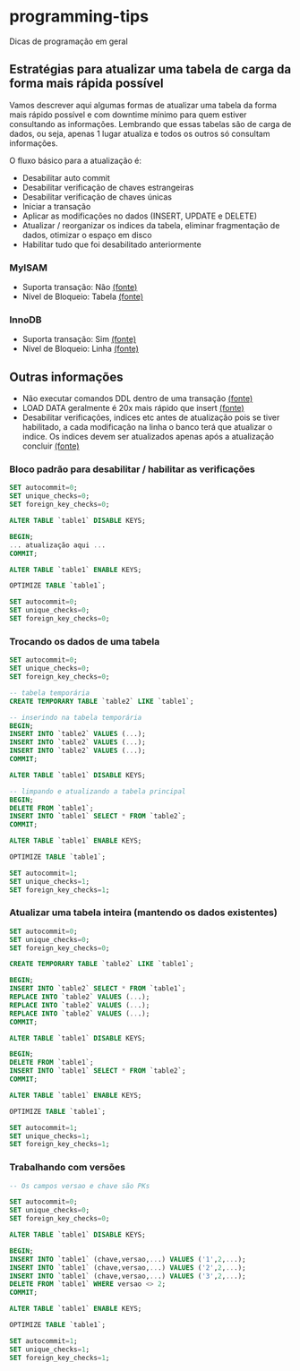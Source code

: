 # programming-tips
Dicas de programação em geral

## Estratégias para atualizar uma tabela de carga da forma mais rápida possível

Vamos descrever aqui algumas formas de atualizar uma tabela da forma mais rápido possível e com downtime mínimo
para quem estiver consultando as informações. Lembrando que essas tabelas são de carga de dados, ou seja, 
apenas 1 lugar atualiza e todos os outros só consultam informações.

O fluxo básico para a atualização é:
- Desabilitar auto commit
- Desabilitar verificação de chaves estrangeiras
- Desabilitar verificação de chaves únicas
- Iniciar a transação
- Aplicar as modificações no dados (INSERT, UPDATE e DELETE)
- Atualizar / reorganizar os indices da tabela, eliminar fragmentação de dados, otimizar o espaço em disco
- Habilitar tudo que foi desabilitado anteriormente

### MyISAM
- Suporta transação: Não [(fonte)](https://dev.mysql.com/doc/refman/5.6/en/myisam-storage-engine.html)
- Nível de Bloqueio: Tabela [(fonte)](https://dev.mysql.com/doc/refman/5.7/en/internal-locking.html)

### InnoDB
- Suporta transação: Sim [(fonte)](https://dev.mysql.com/doc/refman/8.0/en/innodb-transaction-model.html)
- Nível de Bloqueio: Linha [(fonte)](https://dev.mysql.com/doc/refman/5.7/en/innodb-locking.html#:~:text=InnoDB%20performs%20row%2Dlevel%20locking,gap%E2%80%9D%20before%20that%20index%20record.)

## Outras informações
- Não executar comandos DDL dentro de uma transação [(fonte)](https://dev.mysql.com/doc/refman/8.0/en/implicit-commit.html)
- LOAD DATA geralmente é 20x mais rápido que insert [(fonte)](https://dev.mysql.com/doc/refman/5.7/en/insert-optimization.html)
- Desabilitar verificações, indices etc antes de atualização pois se tiver habilitado, a cada modificação na linha
o banco terá que atualizar o indice. Os indices devem ser atualizados apenas após a atualização concluir [(fonte)](https://dev.mysql.com/doc/refman/5.7/en/optimizing-innodb-bulk-data-loading.html)

### Bloco padrão para desabilitar / habilitar as verificações

```sql
SET autocommit=0; 
SET unique_checks=0; 
SET foreign_key_checks=0;

ALTER TABLE `table1` DISABLE KEYS;

BEGIN;
... atualização aqui ...
COMMIT;

ALTER TABLE `table1` ENABLE KEYS;

OPTIMIZE TABLE `table1`;

SET autocommit=0;
SET unique_checks=0;
SET foreign_key_checks=0;
```

### Trocando os dados de uma tabela

```sql
SET autocommit=0; 
SET unique_checks=0; 
SET foreign_key_checks=0;

-- tabela temporária
CREATE TEMPORARY TABLE `table2` LIKE `table1`;

-- inserindo na tabela temporária
BEGIN;
INSERT INTO `table2` VALUES (...);
INSERT INTO `table2` VALUES (...);
INSERT INTO `table2` VALUES (...);
COMMIT;

ALTER TABLE `table1` DISABLE KEYS;

-- limpando e atualizando a tabela principal
BEGIN;
DELETE FROM `table1`;
INSERT INTO `table1` SELECT * FROM `table2`;
COMMIT;

ALTER TABLE `table1` ENABLE KEYS;

OPTIMIZE TABLE `table1`;

SET autocommit=1;
SET unique_checks=1;
SET foreign_key_checks=1;
```

### Atualizar uma tabela inteira (mantendo os dados existentes) 
```sql
SET autocommit=0; 
SET unique_checks=0; 
SET foreign_key_checks=0;

CREATE TEMPORARY TABLE `table2` LIKE `table1`;

BEGIN;
INSERT INTO `table2` SELECT * FROM `table1`;
REPLACE INTO `table2` VALUES (...);
REPLACE INTO `table2` VALUES (...);
REPLACE INTO `table2` VALUES (...);
COMMIT;

ALTER TABLE `table1` DISABLE KEYS;

BEGIN;
DELETE FROM `table1`;
INSERT INTO `table1` SELECT * FROM `table2`;
COMMIT;

ALTER TABLE `table1` ENABLE KEYS;

OPTIMIZE TABLE `table1`;

SET autocommit=1;
SET unique_checks=1;
SET foreign_key_checks=1; 
```

### Trabalhando com versões

```sql
-- Os campos versao e chave são PKs

SET autocommit=0; 
SET unique_checks=0; 
SET foreign_key_checks=0;

ALTER TABLE `table1` DISABLE KEYS;

BEGIN;
INSERT INTO `table1` (chave,versao,...) VALUES ('1',2,...);
INSERT INTO `table1` (chave,versao,...) VALUES ('2',2,...);
INSERT INTO `table1` (chave,versao,...) VALUES ('3',2,...);
DELETE FROM `table1` WHERE versao <> 2;
COMMIT;

ALTER TABLE `table1` ENABLE KEYS;

OPTIMIZE TABLE `table1`;

SET autocommit=1;
SET unique_checks=1;
SET foreign_key_checks=1; 
```